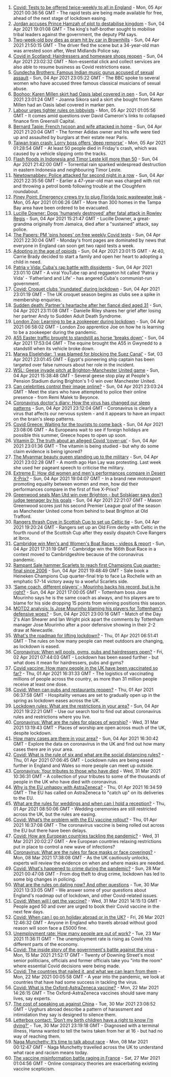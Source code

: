 1. [Covid: Tests to be offered twice-weekly to all in England](https://www.bbc.co.uk/news/uk-56632084) - Mon, 05 Apr 2021 00:36:56 GMT - The rapid tests are being made available for free, ahead of the next stage of lockdown easing.
2. [Jordan accuses Prince Hamzah of plot to destabilise kingdom](https://www.bbc.co.uk/news/world-middle-east-56633266) - Sun, 04 Apr 2021 19:01:08 GMT - The king's half-brother sought to mobilise tribal leaders against the government, the deputy PM says.
3. [Two-week-old boy dies as pram hit by car in Brownhills](https://www.bbc.co.uk/news/uk-england-birmingham-56635010) - Sun, 04 Apr 2021 21:50:15 GMT - The driver fled the scene but a 34-year-old man was arrested soon after, West Midlands Police say.
4. [Covid in Scotland: Hairdressers and homeware shops reopen](https://www.bbc.co.uk/news/uk-scotland-56633337) - Sun, 04 Apr 2021 23:02:32 GMT - Non-essential click and collect services are also able to resume business as Covid restrictions ease.
5. [Gundecha Brothers: Famous Indian music gurus accused of sexual assault](https://www.bbc.co.uk/news/world-asia-india-56523999) - Sun, 04 Apr 2021 23:05:22 GMT - The BBC spoke to several women who have accused three famous classical musicians of sexual abuse.
6. [Boohoo: Karen Millen skirt had Oasis label covered in pen](https://www.bbc.co.uk/news/business-56630546) - Sun, 04 Apr 2021 23:01:24 GMT - Joanna Sikora said a skirt she bought from Karen Millen had an Oasis label covered in marker pen.
7. [Labour urges tighter rules on lobbyists](https://www.bbc.co.uk/news/uk-politics-56635296) - Mon, 05 Apr 2021 01:05:56 GMT - It comes amid questions over David Cameron's links to collapsed finance firm Greensill Capital.
8. [Bernard Tapie: French tycoon and wife attacked in home](https://www.bbc.co.uk/news/world-europe-56632958) - Sun, 04 Apr 2021 21:20:04 GMT - The former Adidas owner and his wife were tied up and assaulted by burglars at their estate near Paris.
9. [Taiwan train crash: Lorry boss offers 'deep remorse'](https://www.bbc.co.uk/news/world-asia-56632955) - Mon, 05 Apr 2021 01:28:54 GMT - At least 50 people died in Friday's crash, which was caused by a vehicle slipping onto the tracks.
10. [Flash floods in Indonesia and Timor Leste kill more than 50](https://www.bbc.co.uk/news/world-asia-56635297) - Sun, 04 Apr 2021 21:42:00 GMT - Torrential rain sparked widespread destruction in eastern Indonesia and neighbouring Timor Leste.
11. [Newtownabbey: Police attacked for second night in a row](https://www.bbc.co.uk/news/uk-northern-ireland-56631894) - Sun, 04 Apr 2021 22:35:56 GMT - Earlier a 47-year-old man was charged with riot and throwing a petrol bomb following trouble at the Cloughfern roundabout.
12. [Piney Point: Emergency crews try to plug Florida toxic wastewater leak](https://www.bbc.co.uk/news/world-us-canada-56629013) - Mon, 05 Apr 2021 01:06:26 GMT - More than 300 homes in the Tampa Bay area have been ordered to be evacuated.
13. [Lucille Downer: Dogs 'humanely destroyed' after fatal attack in Rowley Regis](https://www.bbc.co.uk/news/uk-england-birmingham-56633104) - Sun, 04 Apr 2021 15:21:47 GMT - Lucille Downer, a great-grandma originally from Jamaica, died after a "sustained" attack, say police.
14. [The Papers: PM 'pins hopes' on free weekly Covid tests](https://www.bbc.co.uk/news/blogs-the-papers-56635277) - Sun, 04 Apr 2021 22:30:04 GMT - Monday's front pages are dominated by news that everyone in England can soon get two rapid tests a week.
15. [Adopting in the age of opioids](https://www.bbc.co.uk/news/world-us-canada-56581394) - Sun, 04 Apr 2021 23:01:15 GMT - At 40, Carrie Brady decided to start a family and open her heart to adopting a child in need.
16. [Patria y Vida: Cuba's rap battle with dissidents](https://www.bbc.co.uk/news/world-latin-america-56606748) - Sun, 04 Apr 2021 23:01:10 GMT - A viral YouTube rap and reggaeton hit called 'Patria y Vida' - 'Fatherland and Life' - has angered Cuba's communist-run government.
17. [Covid: Croquet clubs 'inundated' during lockdown](https://www.bbc.co.uk/news/uk-england-sussex-56593488) - Sun, 04 Apr 2021 23:01:19 GMT - The UK croquet season begins as clubs see a spike in membership enquiries.
18. [Sudden death: Partner's heartache after her fiancé died aged 31](https://www.bbc.co.uk/news/uk-england-lancashire-56590347) - Sun, 04 Apr 2021 23:11:08 GMT - Danielle Riley shares her grief after losing her partner Andy to Sudden Adult Death Syndrome.
19. [London Zoo: Learning to be a zookeeper during lockdown](https://www.bbc.co.uk/news/uk-england-london-56581934) - Sun, 04 Apr 2021 06:58:02 GMT - London Zoo apprentice Joe on how he is learning to be a zookeeper during the pandemic.
20. [A55 Easter traffic brought to standstill as horse 'breaks down'](https://www.bbc.co.uk/news/uk-wales-56634445) - Sun, 04 Apr 2021 17:53:04 GMT - The equine brought the A55 in Gwynedd to a standstill when its vehicle broke down.
21. [Marwa Elselehdar: 'I was blamed for blocking the Suez Canal'](https://www.bbc.co.uk/news/world-middle-east-56615521) - Sat, 03 Apr 2021 23:01:45 GMT - Egypt's pioneering ship captain has been targeted over false rumours about her role in the incident.
22. [WSL: Geese invade pitch at Brighton-Manchester United game](https://www.bbc.co.uk/sport/av/football/56632543) - Sun, 04 Apr 2021 15:38:48 GMT - Several geese stop play at People's Pension Stadium during Brighton's 1-0 win over Manchester United.
23. [Can celebrities control their image online?](https://www.bbc.co.uk/news/entertainment-arts-56592762) - Sun, 04 Apr 2021 23:03:24 GMT - Meet the stars who have attempted to police their online presence - from Remi Malek to Beyonce.
24. [Coronavirus doctor's diary: How the virus has changed our sleep patterns](https://www.bbc.co.uk/news/health-56618649) - Sun, 04 Apr 2021 23:12:04 GMT - Coronavirus is clearly a virus that affects our nervous system - and it appears to have an impact on the brain's sleep patterns.
25. [Covid Greece: Waiting for the tourists to come back](https://www.bbc.co.uk/news/world-europe-56600957) - Sun, 04 Apr 2021 23:08:06 GMT - As Europeans wait to see if foreign holidays are possible this summer, Greece hopes to open up soon.
26. [Vitamin D: The truth about an alleged Covid ‘cover-up’](https://www.bbc.co.uk/news/health-56180921) - Sun, 04 Apr 2021 23:01:36 GMT - The vitamin is being studied - but why do some claim evidence is being ignored?
27. [The Myanmar beauty queen standing up to the military](https://www.bbc.co.uk/news/world-asia-56602683) - Sun, 04 Apr 2021 23:02:28 GMT - A month ago Han Lay was protesting. Last week she used her pageant speech to criticise the military.
28. [Extreme E: How did women and men's performances compare in Desert X-Prix?](https://www.bbc.co.uk/sport/motorsport/56618503) - Sun, 04 Apr 2021 19:04:07 GMT - In a brand new motorsport promoting equality between women and men, how did their performances compare in the first of five X-Prixs?
29. [Greenwood seals Man Utd win over Brighton - but Solskjaer says don't judge teenager by his goals](https://www.bbc.co.uk/sport/football/56553200) - Sun, 04 Apr 2021 22:21:07 GMT - Mason Greenwood scores just his second Premier League goal of the season as Manchester United come from behind to beat Brighton at Old Trafford.
30. [Rangers thrash Cove in Scottish Cup to set up Celtic tie](https://www.bbc.co.uk/sport/football/55776826) - Sun, 04 Apr 2021 19:20:24 GMT - Rangers set up an Old Firm derby with Celtic in the fourth round of the Scottish Cup after they easily dispatch Cove Rangers at Ibrox.
31. [Cambridge win Men's and Women's Boat Races - videos & report](https://www.bbc.co.uk/sport/rowing/56630688) - Sun, 04 Apr 2021 17:31:19 GMT - Cambridge win the 166th Boat Race in a contest moved to Cambridgeshire because of the coronavirus pandemic.
32. [Rampant Sale hammer Scarlets to reach first Champions Cup quarter-final since 2006](https://www.bbc.co.uk/sport/rugby-union/56600414) - Sun, 04 Apr 2021 19:48:49 GMT - Sale book a Heineken Champions Cup quarter-final trip to face La Rochelle with an emphatic 57-14 victory away to a woeful Scarlets side.
33. [‘Same coach, different players’ – Mourinho backs his record, but is he right?](https://www.bbc.co.uk/sport/football/56634102) - Sun, 04 Apr 2021 17:00:05 GMT - Tottenham boss Jose Mourinho says he is the same coach as always, and his players are to blame for his side dropping 15 points from winning positions this season.
34. [MOTD2 analysis: Is Jose Mourinho blaming his players for Tottenham's defensive woes?](https://www.bbc.co.uk/sport/av/football/56635638) - Sun, 04 Apr 2021 23:00:16 GMT - Match of the Day 2's Alan Shearer and Ian Wright pick apart the comments by Tottenham manager Jose Mourinho after a poor defensive showing in their 2-2 draw at Newcastle.
35. [What's the roadmap for lifting lockdown?](https://www.bbc.co.uk/news/explainers-52530518) - Thu, 01 Apr 2021 06:51:41 GMT - The rules on how many people can meet outdoors are changing, as lockdown is eased.
36. [Coronavirus: When will pools, gyms, pubs and hairdressers open?](https://www.bbc.co.uk/news/explainers-53349989) - Fri, 02 Apr 2021 07:44:03 GMT - Lockdown has been eased further - but what does it mean for hairdressers, pubs and gyms?
37. [Covid vaccine: How many people in the UK have been vaccinated so far?](https://www.bbc.co.uk/news/health-55274833) - Thu, 01 Apr 2021 16:31:33 GMT - The logistics of vaccinating millions of people across the country, as more than 31 million people receive at least one dose.
38. [Covid: When can pubs and restaurants reopen?](https://www.bbc.co.uk/news/business-52977388) - Thu, 01 Apr 2021 06:37:58 GMT - Hospitality venues are set to gradually open up in the spring as lockdown eases across the UK.
39. [Lockdown rules: What are the restrictions in your area?](https://www.bbc.co.uk/news/uk-54373904) - Sun, 04 Apr 2021 19:22:21 GMT - Use our search tool to find out about coronavirus rules and restrictions where you live.
40. [Coronavirus: What are the rules for places of worship?](https://www.bbc.co.uk/news/explainers-53219921) - Wed, 31 Mar 2021 13:19:43 GMT - Places of worship are open across much of the UK, despite lockdown.
41. [How many cases are there in your area?](https://www.bbc.co.uk/news/uk-51768274) - Sun, 04 Apr 2021 16:30:42 GMT - Explore the data on coronavirus in the UK and find out how many cases there are in your area.
42. [Covid: What is the rule of six and what are the social distancing rules?](https://www.bbc.co.uk/news/uk-51506729) - Thu, 01 Apr 2021 07:06:45 GMT - Lockdown rules are being eased further in England and Wales so more people can meet up outside.
43. [Coronavirus: Your tributes to those who have died](https://www.bbc.co.uk/news/uk-52676411) - Wed, 31 Mar 2021 10:36:31 GMT - A collection of your tributes to some of the thousands of people in the UK who have died with coronavirus.
44. [Why is the EU unhappy with AstraZeneca?](https://www.bbc.co.uk/news/56483766) - Thu, 01 Apr 2021 16:34:59 GMT - The EU has called on AstraZeneca to "catch up" on its deliveries to the EU.
45. [What are the rules for weddings and when can I hold a reception?](https://www.bbc.co.uk/news/explainers-52811509) - Thu, 01 Apr 2021 08:50:06 GMT - Wedding ceremonies are still restricted across the UK, but the rules are easing.
46. [Covid: What’s the problem with the EU vaccine rollout?](https://www.bbc.co.uk/news/explainers-52380823) - Thu, 01 Apr 2021 16:37:08 GMT - The coronavirus vaccine is being rolled out across the EU but there have been delays.
47. [Covid: How are European countries tackling the pandemic?](https://www.bbc.co.uk/news/explainers-53640249) - Wed, 31 Mar 2021 20:02:27 GMT - Are European countries relaxing restrictions put in place to control a new wave of infections?
48. [Coronavirus: What are the rules for face masks or face coverings?](https://www.bbc.co.uk/news/health-51205344) - Mon, 08 Mar 2021 17:38:08 GMT - As the UK cautiously unlocks, experts will review the evidence on when and where masks are needed.
49. [Covid: What's happened to crime during the pandemic?](https://www.bbc.co.uk/news/56463680) - Sun, 28 Mar 2021 00:47:08 GMT - From dog theft to drug crime, lockdown has led to some big changes in policing.
50. [What are the rules on dating now? And other questions](https://www.bbc.co.uk/news/world-asia-china-51176409) - Tue, 30 Mar 2021 13:33:05 GMT - We answer some of your questions about England's roadmap out of lockdown, and other Covid-related issues.
51. [Covid: When will I get the vaccine?](https://www.bbc.co.uk/news/health-55045639) - Wed, 31 Mar 2021 14:15:13 GMT - People aged 50 and over are urged to book their Covid vaccine in the next few days.
52. [Covid: When can I go on holiday abroad or in the UK?](https://www.bbc.co.uk/news/explainers-52646738) - Fri, 26 Mar 2021 12:46:32 GMT - Anyone in England who travels abroad without good reason will soon face a £5000 fine.
53. [Unemployment rate: How many people are out of work?](https://www.bbc.co.uk/news/business-52660591) - Tue, 23 Mar 2021 11:36:11 GMT - The unemployment rate is rising as Covid hits different parts of the economy.
54. [Covid: The inside story of the government's battle against the virus](https://www.bbc.co.uk/news/uk-politics-56361599) - Mon, 15 Mar 2021 21:52:17 GMT - Twenty of Downing Street's most senior politicians, officials and former officials take you "into the room" where essential Covid decisions were being made.
55. [Covid: The countries that nailed it, and what we can learn from them](https://www.bbc.co.uk/news/uk-56455030) - Mon, 22 Mar 2021 00:05:58 GMT - A year into the pandemic, we look at countries that have had some success in tackling the virus.
56. [Covid: What is the Oxford-AstraZeneca vaccine?](https://www.bbc.co.uk/news/health-55302595) - Mon, 22 Mar 2021 14:26:15 GMT - The Oxford-AstraZeneca vaccines should save many lives, say experts.
57. [The cost of speaking up against China](https://www.bbc.co.uk/news/world-asia-china-56563449) - Tue, 30 Mar 2021 23:08:52 GMT - Uyghurs abroad describe a pattern of harassment and intimidation they say is designed to silence them.
58. [Letterbox contact: ‘Don’t my birth children have a right to know I’m dying?'](https://www.bbc.co.uk/news/stories-56576285) - Tue, 30 Mar 2021 23:19:18 GMT - Diagnosed with a terminal illness, Hanna wanted to tell the twins taken from her at 16 - but had no way of reaching them.
59. [Naga Munchetty: It’s time to talk about race](https://www.bbc.co.uk/news/stories-56253480) - Mon, 08 Mar 2021 00:12:47 GMT - Naga Munchetty travelled across the UK to understand what race and racism means today.
60. [The vaccine misinformation battle raging in France](https://www.bbc.co.uk/news/blogs-trending-56526265) - Sat, 27 Mar 2021 01:04:56 GMT - Online conspiracy theories are exacerbating existing vaccine scepticism.
